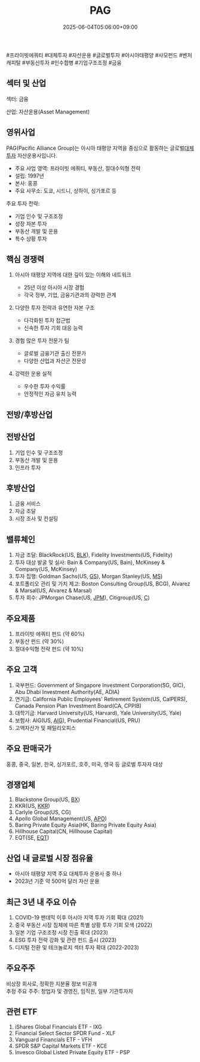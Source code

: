 ﻿---
title: "PAG"
date: 2025-06-04T05:06:00+09:00
lastmod: 2025-06-04T05:06:00+09:00
type: docs
sidebar:
  open: true
weight: 670
---
<div style="display:none">
  <meta property="article:published_time" content="2025-06-03T20:06:00Z" />
  <meta property="article:modified_time" content="2025-06-03T20:06:00Z" />
</div>
#프라이빗에쿼티 #대체투자 #자산운용 #글로벌투자 #아시아태평양 #사모펀드 #벤처캐피탈 #부동산투자 #인수합병 #기업구조조정 #금융

## 섹터 및 산업

섹터: 금융

산업: 자산운용(Asset Management)

## 영위사업

PAG(Pacific Alliance Group)는 아시아 태평양 지역을 중심으로 활동하는 글로벌[대체투자](/industry-study/2산업대체투자/) 자산운용사입니다.

- 주요 사업 영역: 프라이빗 에쿼티, 부동산, 절대수익형 전략
- 설립: 1997년
- 본사: 홍콩
- 주요 사무소: 도쿄, 시드니, 상하이, 싱가포르 등

주요 투자 전략:

- 기업 인수 및 구조조정
- 성장 자본 투자
- 부동산 개발 및 운용
- 특수 상황 투자

## 핵심 경쟁력

1. 아시아 태평양 지역에 대한 깊이 있는 이해와 네트워크
    
    - 25년 이상 아시아 시장 경험
    - 각국 정부, 기업, 금융기관과의 강력한 관계
    
2. 다양한 투자 전략과 유연한 자본 구조
    
    - 다각화된 투자 접근법
    - 신속한 투자 기회 대응 능력
    
3. 경험 많은 투자 전문가 팀
    
    - 글로벌 금융기관 출신 전문가
    - 다양한 산업과 자산군 전문성
    
4. 강력한 운용 실적
    
    - 우수한 투자 수익률
    - 안정적인 자금 유치 능력

## 전방/후방산업

## 전방산업

1. 기업 인수 및 구조조정
2. 부동산 개발 및 운용
3. 인프라 투자

## 후방산업

1. 금융 서비스
2. 자금 조달
3. 시장 조사 및 컨설팅

## 밸류체인

1. 자금 조달: BlackRock(US, [BLK](/company-analysis/blk/)), Fidelity Investments(US, Fidelity)
2. 투자 대상 발굴 및 실사: Bain & Company(US, Bain), McKinsey & Company(US, McKinsey)
3. 투자 집행: Goldman Sachs(US, [GS](/industry-study/gs/)), Morgan Stanley(US, [MS](/company-analysis/ms/))
4. 포트폴리오 관리 및 가치 제고: Boston Consulting Group(US, BCG), Alvarez & Marsal(US, Alvarez & Marsal)
5. 투자 회수: JPMorgan Chase(US, [JPM](/company-analysis/jpm/)), Citigroup(US, [C](/company-analysis/c/))

## 주요제품

1. 프라이빗 에쿼티 펀드 (약 60%)
2. 부동산 펀드 (약 30%)
3. 절대수익형 전략 펀드 (약 10%)

## 주요 고객

1. 국부펀드: Government of Singapore Investment Corporation(SG, GIC), Abu Dhabi Investment Authority(AE, ADIA)
2. 연기금: California Public Employees' Retirement System(US, CalPERS), Canada Pension Plan Investment Board(CA, CPPIB)
3. 대학기금: Harvard University(US, Harvard), Yale University(US, Yale)
4. 보험사: AIG(US, [AIG](/company-analysis/aig/)), Prudential Financial(US, PRU)
5. 고액자산가 및 패밀리오피스

## 주요 판매국가

홍콩, 중국, 일본, 한국, 싱가포르, 호주, 미국, 영국 등 글로벌 투자자 대상

## 경쟁업체

1. Blackstone Group(US, [BX](/company-analysis/bx/))
2. KKR(US, [KKR](/company-analysis/kkr/))
3. Carlyle Group(US, CG)
4. Apollo Global Management(US, [APO](/company-analysis/apo/))
5. Baring Private Equity Asia(HK, Baring Private Equity Asia)
6. Hillhouse Capital(CN, Hillhouse Capital)
7. EQT(SE, [EQT](/company-analysis/eqt/))

## 산업 내 글로벌 시장 점유율

- 아시아 태평양 지역 주요 대체투자 운용사 중 하나
- 2023년 기준 약 500억 달러 자산 운용

## 최근 3년 내 주요 이슈

1. COVID-19 팬데믹 이후 아시아 지역 투자 기회 확대 (2021)
2. 중국 부동산 시장 침체에 따른 특별 상황 투자 기회 모색 (2022)
3. 일본 기업 구조조정 시장 진출 확대 (2023)
4. ESG 투자 전략 강화 및 관련 펀드 출시 (2023)
5. 디지털 전환 및 테크놀로지 섹터 투자 확대 (2022-2023)

## 주요주주

비상장 회사로, 정확한 지분율 정보 미공개  
추정 주요 주주: 창업자 및 경영진, 임직원, 일부 기관투자자

## 관련 ETF

1. iShares Global Financials ETF - IXG
2. Financial Select Sector SPDR Fund - XLF
3. Vanguard Financials ETF - VFH
4. SPDR S&P Capital Markets ETF - KCE
5. Invesco Global Listed Private Equity ETF - PSP
